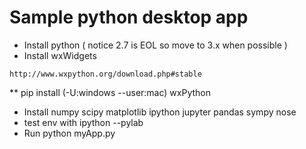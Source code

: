 # Sample python desktop app

* Install python ( notice 2.7 is EOL so move to 3.x when possible )
* Install wxWidgets

 `http://www.wxpython.org/download.php#stable`

** pip install (-U:windows --user:mac) wxPython

* Install numpy scipy matplotlib ipython jupyter pandas sympy nose
* test env with  ipython --pylab
* Run python myApp.py


